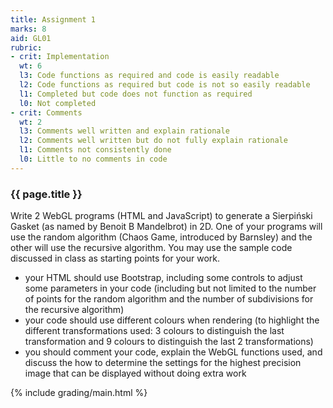 ```yaml
---
title: Assignment 1
marks: 8
aid: GL01
rubric:
- crit: Implementation
  wt: 6
  l3: Code functions as required and code is easily readable
  l2: Code functions as required but code is not so easily readable
  l1: Completed but code does not function as required
  l0: Not completed
- crit: Comments
  wt: 2
  l3: Comments well written and explain rationale
  l2: Comments well written but do not fully explain rationale
  l1: Comments not consistently done
  l0: Little to no comments in code
---
```

### {{ page.title }}

Write 2 WebGL programs (HTML and JavaScript) to generate a Sierpiński Gasket (as named by Benoit B Mandelbrot) in 2D. One of your programs will use the random algorithm (Chaos Game, introduced by Barnsley) and the other will use the recursive algorithm. You may use the sample code discussed in class as starting points for your work.

* your HTML should use Bootstrap, including some controls to adjust some parameters in your code (including but not limited to the number of points for the random algorithm and the number of subdivisions for the recursive algorithm)
* your code should use different colours when rendering (to highlight the different transformations used: 3 colours to distinguish the last transformation and 9 colours to distinguish the last 2 transformations)
* you should comment your code, explain the WebGL functions used, and discuss the how to determine the settings for the highest precision image that can be displayed without doing extra work

{% include grading/main.html %}
